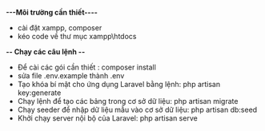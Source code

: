 **---Môi trường cần thiết----**

- cài đặt xampp, composer
- kéo code về thư mục xampp\htdocs

**-- Chạy các câu lệnh --**
- Để cài các gói cần thiết : composer install
- sửa file .env.example thành .env
- Tạo khóa bí mật cho ứng dụng Laravel bằng lệnh: php artisan key:generate
- Chạy lệnh để tạo các bảng trong cơ sở dữ liệu: php artisan migrate
- Chạy seeder để nhập dữ liệu mẫu vào cơ sở dữ liệu: php artisan db:seed
- Khởi chạy server nội bộ của Laravel: php artisan serve


